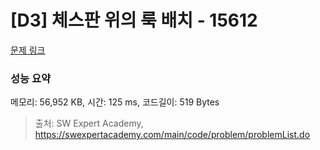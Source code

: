 # [D3] 체스판 위의 룩 배치 - 15612 

[문제 링크](https://swexpertacademy.com/main/code/problem/problemDetail.do?contestProbId=AYOBfxwaAXsDFATW) 

### 성능 요약

메모리: 56,952 KB, 시간: 125 ms, 코드길이: 519 Bytes



> 출처: SW Expert Academy, https://swexpertacademy.com/main/code/problem/problemList.do